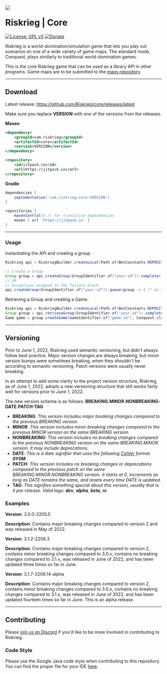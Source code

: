 <img src="https://user-images.githubusercontent.com/45483768/143955773-61ec00b4-47ca-4973-a013-35aaaf7f1f65.png" align="left"/>

# Riskrieg | Core

[![License: GPL v3](https://img.shields.io/badge/License-GPLv3-blue.svg)](https://www.gnu.org/licenses/gpl-3.0)
[![Donate](https://img.shields.io/badge/donate-PayPal-brightgreen.svg)](https://paypal.me/aaronjyoder)

Riskrieg is a world-domination/simulation game that lets you play out scenarios on one of a wide
variety of game maps. The standard mode, Conquest, plays similarly to traditional
world-domination games.

This is the core Riskrieg game that can be used as a library API in other programs. Game maps are to
be submitted to the [maps repository](https://github.com/Riskrieg/maps).
***
## Download

Latest release: https://github.com/Riskrieg/core/releases/latest

Make sure you replace **VERSION** with one of the versions from the releases.

**Maven**

```xml
<dependency>
    <groupId>com.riskrieg</groupId>
    <artifactId>core</artifactId>
    <version>VERSION</version>
</dependency>
```

```xml
<repository>
    <id>jitpack.io</id>
    <url>https://jitpack.io</url>
</repository>
```

**Gradle**

```gradle
dependencies {
    implementation('com.riskrieg:core:VERSION')
}

repositories {
    mavenCentral() // for transitive dependencies
    maven { url 'https://jitpack.io' }
}
```
***

### Usage

Instantiating the API and creating a group.
```java
Riskrieg api = RiskriegBuilder.createLocal(Path.of(BotConstants.REPOSITORY_PATH)).build();

// Create a Group
Group group = api.createGroup(GroupIdentifier.of("your-id")).complete(); // Can throw a Runtime Exception
// OR
// Exceptions wrapped in the failure block
api.createGroup(GroupIdentifier.of("your-id")).queue(group -> { /* do something */ }, throwable -> { /* do something else */ });
```

Retrieving a Group and creating a Game.
```java
Riskrieg api = RiskriegBuilder.createLocal(Path.of(BotConstants.REPOSITORY_PATH)).build();
Group group = api.retrieveGroup(GroupIdentifier.of("your-id")).complete();
Game game = group.createGame(GameIdentifier.of("game-id"), Conquest.class).complete(); // Create a new Conquest game
```

***

## Versioning

Prior to June 1, 2022, Riskrieg used semantic versioning, but didn't always follow best practice. Major version changes are always breaking, but minor version bumps were sometimes breaking, when they shouldn't be according to semantic versioning. Patch versions were usually never breaking.

In an attempt to add some clarity to the project version structure, Riskrieg, as of June 1, 2022, adopts a new versioning structure that still works fairly well for versions prior to June 1, 2022.

The new version schema is as follows: **BREAKING.MINOR.NONBREAKING-DATE.PATCH-TAG**

* **BREAKING**: *This version includes major breaking changes compared to the previous BREAKING version.*
* **MINOR**: *This version includes minor breaking changes compared to the previous MINOR version on the same BREAKING version.*
* **NONBREAKING**: *This version includes no breaking changes compared to the previous NONBREAKING version on the same BREAKING.MINOR version. It may include deprecations.*
* **DATE**: *This is a date signifier that uses the following [CalVer](https://calver.org/) format:* **0Y0M**
* **PATCH**: *This version includes no breaking changes or deprecations compared to the previous patch on the same BREAKING.MINOR.NONBREAKING version. It starts at 0, increments as long as DATE remains the same, and resets every time DATE is updated.*
* **TAG**: *This signifies something special about this version, usually that is it pre-release. Valid tags: **dev**, **alpha**, **beta**, **rc***

### Examples
**Version**: 3.0.0-2205.0

**Description**: Contains major breaking changes compared to version 2 and was released in May of 2022.

**Version**: 3.1.2-2206.3

**Description**: Contains major breaking changes compared to version 2, contains minor breaking changes compared to 3.0.x, contains no breaking changes compared to 3.1.x, was released in June of 2022, and has been updated three times so far in June.


**Version**: 3.1.7-2206.14-alpha

**Description**: Contains major breaking changes compared to version 2, contains minor breaking changes compared to 3.0.x, contains no breaking changes compared to 3.1.x, was released in June of 2022, and has been updated fourteen times so far in June. This is an alpha release.

***

## Contributing

Please [join us on Discord](https://discord.gg/weU8jYDbW4) if you'd like to be more involved in
contributing to Riskrieg.

### Code Style

Please use the Google Java code style when contributing to this repository. You can find the proper
file for your IDE [here](https://github.com/google/styleguide).
